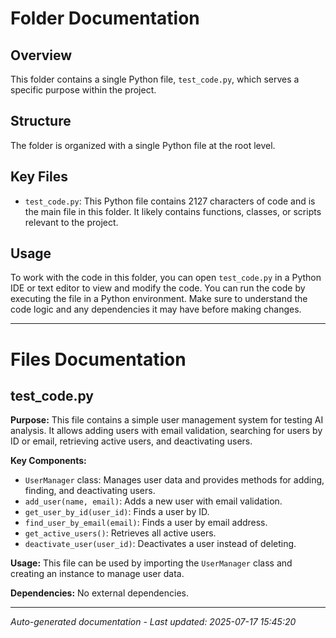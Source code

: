 # Folder Documentation

## Overview
This folder contains a single Python file, `test_code.py`, which serves a specific purpose within the project.

## Structure
The folder is organized with a single Python file at the root level.

## Key Files
- `test_code.py`: This Python file contains 2127 characters of code and is the main file in this folder. It likely contains functions, classes, or scripts relevant to the project.

## Usage
To work with the code in this folder, you can open `test_code.py` in a Python IDE or text editor to view and modify the code. You can run the code by executing the file in a Python environment. Make sure to understand the code logic and any dependencies it may have before making changes.

---

# Files Documentation

## test_code.py

**Purpose:** This file contains a simple user management system for testing AI analysis. It allows adding users with email validation, searching for users by ID or email, retrieving active users, and deactivating users.

**Key Components:**
- `UserManager` class: Manages user data and provides methods for adding, finding, and deactivating users.
- `add_user(name, email)`: Adds a new user with email validation.
- `get_user_by_id(user_id)`: Finds a user by ID.
- `find_user_by_email(email)`: Finds a user by email address.
- `get_active_users()`: Retrieves all active users.
- `deactivate_user(user_id)`: Deactivates a user instead of deleting.

**Usage:** This file can be used by importing the `UserManager` class and creating an instance to manage user data.

**Dependencies:** No external dependencies.

---
*Auto-generated documentation - Last updated: 2025-07-17 15:45:20*
